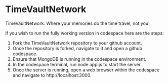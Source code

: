 # TimeVaultNetwork
TimeVaultNetwork: Where your memories do the time travel, not you!

If you wish to run the fully working version in codespace here are the steps:

1. Fork the TimeVaultNetwork repository to your github account.
2. Once the repository is forked, navigate to it and open a github codespace.
3. Ensure that MongoDB is running in the codespace environment.
4. In the codespace terminal, run node app.js to start the server.
5. Once the server is running, open a web browser within the codespace and navigate to http://localhost:3000.
